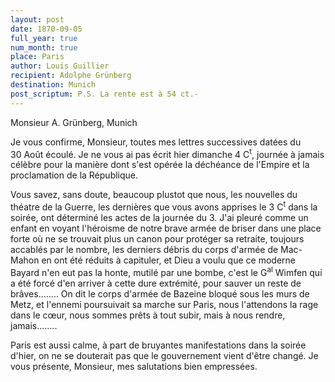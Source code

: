 ```yaml
---
layout: post
date: 1870-09-05
full_year: true
num_month: true
place: Paris
author: Louis Guillier
recipient: Adolphe Grünberg
destination: Munich
post_scriptum: P.S. La rente est à 54 ct.-
---
```


Monsieur A. Grünberg, Munich


Je vous confirme, Monsieur, toutes mes lettres successives datées du 30 Août
écoulé. Je ne vous ai pas écrit hier dimanche 4 C<sup>t</sup>, journée à jamais célèbre
pour la manière dont s'est opérée la déchéance de l'Empire et la proclamation
de la République.

Vous savez, sans doute, beaucoup plustot que nous, les nouvelles du théatre
de la Guerre, les dernières que vous avons apprises le 3 C<sup>t</sup> dans la soirée,
ont déterminé les actes de la journée du 3. J'ai pleuré comme un enfant en
voyant l'héroisme de notre brave armée de briser dans une place forte où ne se
trouvait plus un canon pour protéger sa retraite, toujours accablés par le
nombre, les derniers débris du corps d'armée de Mac-Mahon en ont été réduits
à capituler, et Dieu a voulu que ce moderne Bayard n'en eut pas la honte,
mutilé par une bombe, c'est le G<sup>al</sup> Wimfen qui a été forcé d'en arriver 
à cette dure extrémité, pour sauver un reste de brâves........ On dit le corps
d'armée de Bazeine bloqué sous les murs de Metz, et l'ennemi poursuivait sa
marche sur Paris, nous l'attendons la rage dans le cœur, nous sommes prêts
à tout subir, mais à nous rendre, jamais........

Paris est aussi calme, à part de bruyantes manifestations dans la soirée
d'hier, on ne se douterait pas que le gouvernement vient d'être changé. Je vous
présente, Monsieur, mes salutations bien empressées.
